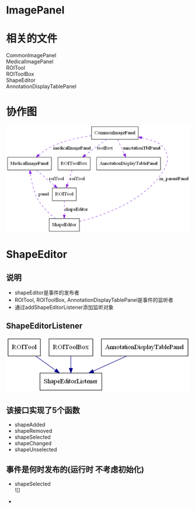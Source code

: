 ImagePanel
==========

# 相关的文件 </br>
  CommonImagePanel </br>
  MedicalImagePanel </br>
  ROITool </br>
  ROIToolBox </br>
  ShapeEditor </br>
  AnnotationDisplayTablePanel </br>

# 协作图 <br>
![](../pic/ImagePanel.png)

# ShapeEditor

## 说明
* shapeEditor是事件的发布者
* ROITool, ROIToolBox, AnnotationDisplayTablePanel是事件的监听者
* 通过addShapeEditorListener添加监听对象

## ShapeEditorListener
![](../pic/ShapeEditorListener.png)

## 该接口实现了5个函数
* shapeAdded
* shapeRemoved
* shapeSelected
* shapeChanged
* shapeUnselected

## 事件是何时发布的(运行时 不考虑初始化)
* shapeSelected </br>
![]

*
